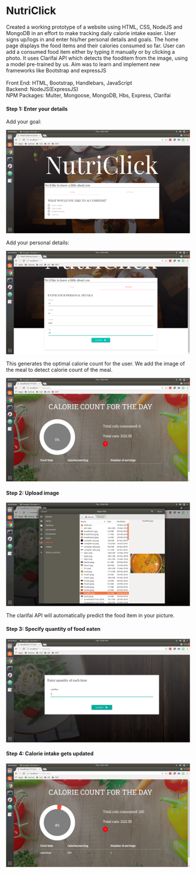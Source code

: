 # NutriClick

Created a working prototype of a website using HTML, CSS, NodeJS and MongoDB in an effort to make tracking daily calorie intake easier. User signs up/logs in and enter his/her personal details and goals. The home page displays  the food items and their calories consumed so far. User can add a consumed food item either by typing it manually or by clicking a photo. It uses Clarifai API which detects the fooditem from the image, using a model pre-trained by us. Aim was to learn and implement new frameworks like Bootstrap and expressJS
<br>
<br>
Front End: HTML, Bootstrap, Handlebars, JavaScript
<br>
Backend: NodeJS(ExpressJS)
<br>
NPM Packages: Multer, Mongoose, MongoDB, Hbs, Express, Clarifai
<br>
#### Step 1: Enter your details

Add your goal:

![Step 1a](/images/step1a.png)

Add your personal details:

![Step 1b](/images/step1-b.png)

This generates the optimal calorie count for the user. We add the image of the meal to detect calorie count of the meal.

![](/images/step1b.png)

#### Step 2: Upload image

![Step 2](/images/step2.png)

The clarifai API will automatically predict the food item in your picture.

#### Step 3: Specify quantity of food eaten

![Step 3](/images/step3.png)

#### Step 4: Calorie intake gets updated

![Step 4](/images/step4.png)
